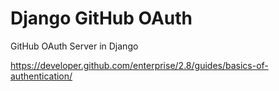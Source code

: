 # Django GitHub OAuth

GitHub OAuth Server in Django

https://developer.github.com/enterprise/2.8/guides/basics-of-authentication/
